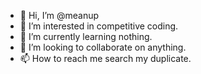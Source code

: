 - 👋 Hi, I’m @meanup
- 👀 I’m interested in competitive coding. 
- 🌱 I’m currently learning nothing.
- 💞️ I’m looking to collaborate on anything.
- 📫 How to reach me search my duplicate.

<!---
meanup/meanup is a ✨ special ✨ repository because its `README.md` (this file) appears on your GitHub profile.
You can click the Preview link to take a look at your changes.
--->
